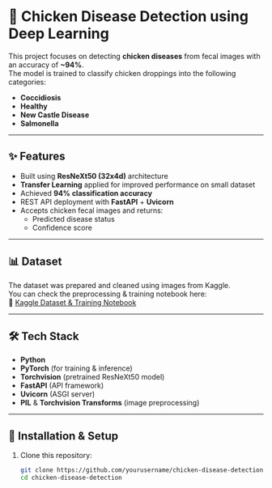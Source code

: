 # 🐔 Chicken Disease Detection using Deep Learning

This project focuses on detecting **chicken diseases** from fecal images with an accuracy of **~94%**.  
The model is trained to classify chicken droppings into the following categories:

- **Coccidiosis**
- **Healthy**
- **New Castle Disease**
- **Salmonella**

---

## ✨ Features
- Built using **ResNeXt50 (32x4d)** architecture
- **Transfer Learning** applied for improved performance on small dataset
- Achieved **94% classification accuracy**
- REST API deployment with **FastAPI** + **Uvicorn**
- Accepts chicken fecal images and returns:
  - Predicted disease status
  - Confidence score

---

## 📊 Dataset
The dataset was prepared and cleaned using images from Kaggle.  
You can check the preprocessing & training notebook here:  
🔗 [Kaggle Dataset & Training Notebook](https://www.kaggle.com/code/ajheshbasnet/chiken-disease-detection)

---

## 🛠️ Tech Stack
- **Python**
- **PyTorch** (for training & inference)
- **Torchvision** (pretrained ResNeXt50 model)
- **FastAPI** (API framework)
- **Uvicorn** (ASGI server)
- **PIL** & **Torchvision Transforms** (image preprocessing)

---

## 🚀 Installation & Setup

1. Clone this repository:
   ```bash
   git clone https://github.com/yourusername/chicken-disease-detection.git
   cd chicken-disease-detection
